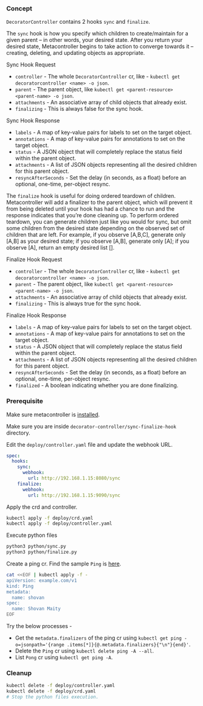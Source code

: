 ### Concept

`DecoratorController` contains 2 hooks `sync` and `finalize`.

The `sync` hook is how you specify which children to create/maintain for a given parent – in other words, your desired state. After you return your desired state, Metacontroller begins to take action to converge towards it – creating, deleting, and updating objects as appropriate.

Sync Hook Request
- `controller` - The whole `DecoratorController` cr, like - `kubectl get decoratorcontroller <name> -o json`.
- `parent` - The parent object, like `kubectl get <parent-resource> <parent-name> -o json`.
- `attachments` - An associative array of child objects that already exist.
- `finalizing` - This is always false for the sync hook.

Sync Hook Response
- `labels` - A map of key-value pairs for labels to set on the target object.
- `annotations` - A map of key-value pairs for annotations to set on the target object.
- `status` - A JSON object that will completely replace the status field within the parent object.
- `attachments` - A list of JSON objects representing all the desired children for this parent object.
- `resyncAfterSeconds` - Set the delay (in seconds, as a float) before an optional, one-time, per-object resync.

The `finalize` hook is useful for doing ordered teardown of children. Metacontroller will add a finalizer to the parent object, which will prevent it from being deleted until your hook has had a chance to run and the response indicates that you’re done cleaning up. To perform ordered teardown, you can generate children just like you would for sync, but omit some children from the desired state depending on the observed set of children that are left. For example, if you observe [A,B,C], generate only [A,B] as your desired state; if you observe [A,B], generate only [A]; if you observe [A], return an empty desired list [].

Finalize Hook Request
- `controller` - The whole `DecoratorController` cr, like - `kubectl get decoratorcontroller <name> -o json`.
- `parent` - The parent object, like `kubectl get <parent-resource> <parent-name> -o json`.
- `attachments` - An associative array of child objects that already exist.
- `finalizing` - This is always true for the sync hook.

Finalize Hook Response
- `labels` - A map of key-value pairs for labels to set on the target object.
- `annotations` - A map of key-value pairs for annotations to set on the target object.
- `status` - A JSON object that will completely replace the status field within the parent object.
- `attachments` - A list of JSON objects representing all the desired children for this parent object.
- `resyncAfterSeconds` - Set the delay (in seconds, as a float) before an optional, one-time, per-object resync.
- `finalized` -	A boolean indicating whether you are done finalizing.

### Prerequisite

Make sure metacontroller is [installed](https://github.com/shovanmaity/metacontroller-by-example/tree/master/metacontroller).

Make sure you are inside `decorator-controller/sync-finalize-hook` directory.

Edit the `deploy/controller.yaml` file and update the webhook URL.
```yaml
spec:
  hooks:
    sync:
      webhook:
        url: http://192.168.1.15:8080/sync
    finalize:
      webhook:
        url: http://192.168.1.15:9090/sync
```

Apply the crd and controller.
```bash
kubectl apply -f deploy/crd.yaml
kubectl apply -f deploy/controller.yaml
```

Execute python files
```bash
python3 python/sync.py
python3 python/finalize.py
```

Create a ping cr. Find the sample `Ping` is [here](https://github.com/shovanmaity/metacontroller-by-example/blob/master/decorator-controller/sync-finalize-hook/deploy/ping.yaml).
```bash
cat <<EOF | kubectl apply -f -
apiVersion: example.com/v1
kind: Ping
metadata:
  name: shovan
spec:
  name: Shovan Maity
EOF
```

Try the below processes -

- Get the `metadata.finalizers` of the ping cr using `kubectl get ping -o=jsonpath='{range .items[*]}{@.metadata.finalizers}{"\n"}{end}'`.
- Delete the `Ping` cr using `kubectl delete ping -A --all`.
- List `Pong` cr using `kubectl get ping -A`.

### Cleanup

```bash
kubectl delete -f deploy/controller.yaml
kubectl delete -f deploy/crd.yaml
# Stop the python files execution.
```
